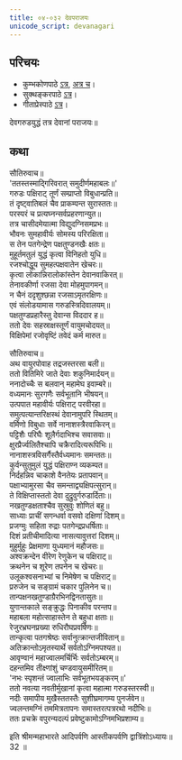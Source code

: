 ```yaml
---  
title: ०४-०३२ देवपराजयः
unicode_script: devanagari
---  
```


## परिचयः
- कुम्भकोणपाठे [ऽत्र](https://archive.org/details/mahAbhArata-kumbhakoNam/page/n369), [अत्र च](https://sanskritdocuments.org/mirrors/mahabharata/mbhK/mahabharata-k-01-sa.html)।
- सुक्थङ्करपाठे [ऽत्र](http://bombay.indology.info/mahabharata/text/UD/MBh01.txt)।
- गीताप्रेस्पाठे [ऽत्र](https://archive.org/stream/mahabharata01ramauoft#page/564/mode/2up)।

देवगरुडयुद्धं तत्र देवानां पराजयः॥  

## कथा

सौतिरुवाच॥  
'ततस्तस्माद्गिरिवरात् समुदीर्णमहाबलः॥'  
गरुडः पक्षिराट् तूर्णं सम्प्राप्तो विबुधान्प्रति॥  
तं दृष्ट्वातिबलं चैव प्राकम्पन्त सुरास्ततः॥  
परस्परं च प्रत्यघ्नन्सर्वप्रहरणान्युत॥  
तत्र चासीदमेयात्मा विद्युदग्निसमप्रभः॥  
भौवनः सुमहावीर्यः सोमस्य परिरक्षिता॥  
स तेन पतगेन्द्रेण पक्षतुण्डनखैः क्षतः॥  
मुहूर्तमतुलं युद्धं कृत्वा विनिहतो युधि॥  
रजश्चोद्धूय सुमहत्पक्षवातेन खेचरः॥  
कृत्वा लोकान्निरालोकांस्तेन देवानवाकिरत्॥  
तेनावकीर्णा रजसा देवा मोहमुपागमन्॥  
न चैनं ददृशुश्छन्ना रजसाऽमृतरक्षिणः॥  
एवं संलोडयामास गरुडस्त्रिदिवालयम्॥  
पक्षतुण्डप्रहारैस्तु देवान्स विददार ह॥  
ततो देवः सहस्राक्षस्तूर्णं वायुमचोदयत्॥  
विक्षिपेमां रजोवृष्टिं तवेदं कर्म मारुत॥  

सौतिरुवाच॥  
अथ वायुरपोवाह तद्रजस्तरसा बली॥  
ततो वितिमिरे जाते देवाः शकुनिमार्दयन्॥  
ननादोच्चैः स बलवान् महामेघ इवाम्बरे॥  
वध्यमानः सुरगणैः सर्वभूतानि भीषयन्॥  
उत्पपात महावीर्यः पक्षिराट् परवीरहा॥  
समुत्पत्यान्तरिक्षस्थं देवानामुपरि स्थितम्॥  
वर्मिणो विबुधाः सर्वे नानाशस्त्रैरवाकिरन्॥  
पट्टिशैः परिघैः शूलैर्गदाभिश्च सवासवाः॥  
क्षुरप्रैर्ज्वलितैश्चापि चक्रैरादित्यरूपिभिः॥  
नानाशस्त्रविसर्गैस्तैर्वध्यमानः समन्ततः॥  
कुर्वन्सुतुमुलं युद्धं पक्षिराण्न व्यकम्पत॥  
निर्दहन्निव चाकाशे वैनतेयः प्रतापवान्॥  
पक्षाभ्यामुरसा चैव समन्ताद्व्यक्षिपत्सुरान्॥  
ते विक्षिप्तास्ततो देवा दुद्रुवुर्गरुडार्दिताः॥  
नखतुण्डक्षताश्चैव सुस्रुवुः शोणितं बहु॥  
साध्याः प्राचीं सगन्धर्वा वसवो दक्षिणां दिशम्॥  
प्रजग्मुः सहिता रुद्राः पतगेन्द्रप्रधर्षिताः॥  
दिशं प्रतीचीमादित्या नासत्यावुत्तरां दिशम्॥  
मुहुर्मुहुः प्रेक्षमाणा युध्यमानं महौजसः॥  
अश्वक्रन्देन वीरेण रेणुकेन च पक्षिराट्॥  
क्रथनेन च शूरेण तपनेन च खेचरः॥  
उलूकश्वसनाभ्यां च निमेषेण च पक्षिराट्॥  
प्ररुजेन च सङ्ग्रामं चकार पुलिनेन च॥  
तान्पक्षनखतुण्डाग्रैरभिनद्विनतासुतः॥  
युगान्तकाले सङ्क्रुद्धः पिनाकीव परन्तप॥  
महाबला महोत्साहास्तेन ते बहुधा क्षताः॥  
रेजुरभ्रघनप्रख्या रुधिरौघप्रवर्षिणः॥  
तान्कृत्वा पतगश्रेष्ठः सर्वानुत्क्रान्तजीवितान्॥  
अतिक्रान्तोऽमृतस्यार्थे सर्वतोऽग्निमपश्यत॥  
आवृण्वानं महाज्वालमर्चिर्भिः सर्वतोऽम्बरम्॥  
दहन्तमिव तीक्ष्णांशुं चण्डवायुसमीरितम्॥  
'नभः स्पृशन्तं ज्वालाभिः सर्वभूतभयङ्करम्॥'  
ततो नवत्या नवतीर्मुखानां कृत्वा महात्मा गरुडस्तरस्वी॥  
नदीः समापीय मुखैस्ततस्तैः सुशीघ्रमागम्य पुनर्जवेन॥  
ज्वलन्तमग्निं तममित्रतापनः समास्तरत्पत्ररथो नदीभिः॥  
ततः प्रचक्रे वपुरन्यदल्पं प्रवेष्टुकामोऽग्निमभिप्रशाम्य॥  

इति श्रीमन्महाभारते आदिपर्वणि आस्तीकपर्वणि द्वात्रिंशोऽध्यायः॥  
32 ॥  
